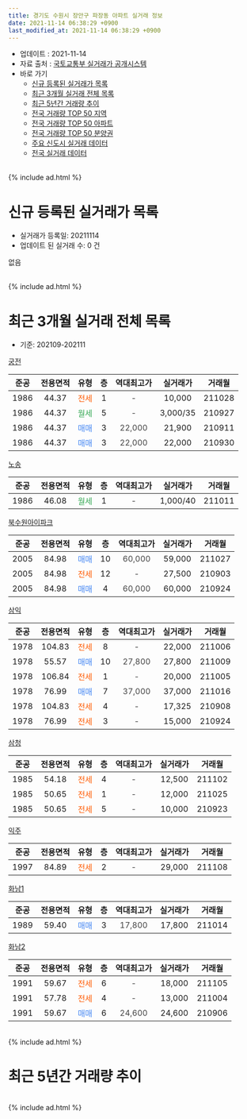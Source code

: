 ```yaml
---
title: 경기도 수원시 장안구 파장동 아파트 실거래 정보
date: 2021-11-14 06:38:29 +0900
last_modified_at: 2021-11-14 06:38:29 +0900
---
```


* 업데이트 : 2021-11-14
* 자료 출처 : [국토교통부 실거래가 공개시스템](http://rt.molit.go.kr)
* 바로 가기
    * [신규 등록된 실거래가 목록](#신규-등록된-실거래가-목록)
    * [최근 3개월 실거래 전체 목록](#최근-3개월-실거래-전체-목록)
    * [최근 5년간 거래량 추이](#최근-5년간-거래량-추이)
    * [전국 거래량 TOP 50 지역](https://inasie.github.io/apt-trade-info/최근-3개월-전국에서-가장-거래가-많이-발생한-지역)
    * [전국 거래량 TOP 50 아파트](https://inasie.github.io/apt-trade-info/최근-3개월-전국에서-가장-거래가-많이-발생한-아파트)
    * [전국 거래량 TOP 50 분양권](https://inasie.github.io/apt-trade-info/최근-3개월-전국에서-가장-거래가-많이-발생한-분양권)
    * [주요 신도시 실거래 데이터](https://inasie.github.io/apt-trade-info/주요-신도시)
    * [전국 실거래 데이터](https://inasie.github.io/apt-trade-info/전국)
<br>
{% include ad.html %}
<br>

# 신규 등록된 실거래가 목록
* 실거래가 등록일: 20211114
* 업데이트 된 실거래 수: 0 건

없음

<br>
{% include ad.html %}
<br>

# 최근 3개월 실거래 전체 목록
* 기준: 202109-202111


[궁전](https://search.naver.com/search.naver?query=%EA%B2%BD%EA%B8%B0%EB%8F%84+%EC%88%98%EC%9B%90%EC%8B%9C+%EC%9E%A5%EC%95%88%EA%B5%AC+%ED%8C%8C%EC%9E%A5%EB%8F%99+%EA%B6%81%EC%A0%84)

|준공|전용면적|유형|층|역대최고가|실거래가|거래월|
|:---:|:---:|:---:|:---:|:---:|:---:|:---:|
|1986|44.37|<span style="color:#ff5a00">전세</span>|1|<span style="color:#444444">-</span>|10,000|211028|
|1986|44.37|<span style="color:#34a853">월세</span>|5|<span style="color:#444444">-</span>|3,000/35|210927|
|1986|44.37|<span style="color:#4285f3">매매</span>|3|<span style="color:#444444">22,000</span>|21,900|210911|
|1986|44.37|<span style="color:#4285f3">매매</span>|3|<span style="color:#444444">22,000</span>|22,000|210930|

[노송](https://search.naver.com/search.naver?query=%EA%B2%BD%EA%B8%B0%EB%8F%84+%EC%88%98%EC%9B%90%EC%8B%9C+%EC%9E%A5%EC%95%88%EA%B5%AC+%ED%8C%8C%EC%9E%A5%EB%8F%99+%EB%85%B8%EC%86%A1)

|준공|전용면적|유형|층|역대최고가|실거래가|거래월|
|:---:|:---:|:---:|:---:|:---:|:---:|:---:|
|1986|46.08|<span style="color:#34a853">월세</span>|1|<span style="color:#444444">-</span>|1,000/40|211011|

[북수원아이파크](https://search.naver.com/search.naver?query=%EA%B2%BD%EA%B8%B0%EB%8F%84+%EC%88%98%EC%9B%90%EC%8B%9C+%EC%9E%A5%EC%95%88%EA%B5%AC+%ED%8C%8C%EC%9E%A5%EB%8F%99+%EB%B6%81%EC%88%98%EC%9B%90%EC%95%84%EC%9D%B4%ED%8C%8C%ED%81%AC)

|준공|전용면적|유형|층|역대최고가|실거래가|거래월|
|:---:|:---:|:---:|:---:|:---:|:---:|:---:|
|2005|84.98|<span style="color:#4285f3">매매</span>|10|<span style="color:#444444">60,000</span>|59,000|211027|
|2005|84.98|<span style="color:#ff5a00">전세</span>|12|<span style="color:#444444">-</span>|27,500|210903|
|2005|84.98|<span style="color:#4285f3">매매</span>|4|<span style="color:#444444">60,000</span>|60,000|210924|

[삼익](https://search.naver.com/search.naver?query=%EA%B2%BD%EA%B8%B0%EB%8F%84+%EC%88%98%EC%9B%90%EC%8B%9C+%EC%9E%A5%EC%95%88%EA%B5%AC+%ED%8C%8C%EC%9E%A5%EB%8F%99+%EC%82%BC%EC%9D%B5)

|준공|전용면적|유형|층|역대최고가|실거래가|거래월|
|:---:|:---:|:---:|:---:|:---:|:---:|:---:|
|1978|104.83|<span style="color:#ff5a00">전세</span>|8|<span style="color:#444444">-</span>|22,000|211006|
|1978|55.57|<span style="color:#4285f3">매매</span>|10|<span style="color:#444444">27,800</span>|27,800|211009|
|1978|106.84|<span style="color:#ff5a00">전세</span>|1|<span style="color:#444444">-</span>|20,000|211005|
|1978|76.99|<span style="color:#4285f3">매매</span>|7|<span style="color:#444444">37,000</span>|37,000|211016|
|1978|104.83|<span style="color:#ff5a00">전세</span>|4|<span style="color:#444444">-</span>|17,325|210908|
|1978|76.99|<span style="color:#ff5a00">전세</span>|3|<span style="color:#444444">-</span>|15,000|210924|

[삼청](https://search.naver.com/search.naver?query=%EA%B2%BD%EA%B8%B0%EB%8F%84+%EC%88%98%EC%9B%90%EC%8B%9C+%EC%9E%A5%EC%95%88%EA%B5%AC+%ED%8C%8C%EC%9E%A5%EB%8F%99+%EC%82%BC%EC%B2%AD)

|준공|전용면적|유형|층|역대최고가|실거래가|거래월|
|:---:|:---:|:---:|:---:|:---:|:---:|:---:|
|1985|54.18|<span style="color:#ff5a00">전세</span>|4|<span style="color:#444444">-</span>|12,500|211102|
|1985|50.65|<span style="color:#ff5a00">전세</span>|1|<span style="color:#444444">-</span>|12,000|211025|
|1985|50.65|<span style="color:#ff5a00">전세</span>|5|<span style="color:#444444">-</span>|10,000|210923|

[익주](https://search.naver.com/search.naver?query=%EA%B2%BD%EA%B8%B0%EB%8F%84+%EC%88%98%EC%9B%90%EC%8B%9C+%EC%9E%A5%EC%95%88%EA%B5%AC+%ED%8C%8C%EC%9E%A5%EB%8F%99+%EC%9D%B5%EC%A3%BC)

|준공|전용면적|유형|층|역대최고가|실거래가|거래월|
|:---:|:---:|:---:|:---:|:---:|:---:|:---:|
|1997|84.89|<span style="color:#ff5a00">전세</span>|2|<span style="color:#444444">-</span>|29,000|211108|

[화남1](https://search.naver.com/search.naver?query=%EA%B2%BD%EA%B8%B0%EB%8F%84+%EC%88%98%EC%9B%90%EC%8B%9C+%EC%9E%A5%EC%95%88%EA%B5%AC+%ED%8C%8C%EC%9E%A5%EB%8F%99+%ED%99%94%EB%82%A81)

|준공|전용면적|유형|층|역대최고가|실거래가|거래월|
|:---:|:---:|:---:|:---:|:---:|:---:|:---:|
|1989|59.40|<span style="color:#4285f3">매매</span>|3|<span style="color:#444444">17,800</span>|17,800|211014|

[화남2](https://search.naver.com/search.naver?query=%EA%B2%BD%EA%B8%B0%EB%8F%84+%EC%88%98%EC%9B%90%EC%8B%9C+%EC%9E%A5%EC%95%88%EA%B5%AC+%ED%8C%8C%EC%9E%A5%EB%8F%99+%ED%99%94%EB%82%A82)

|준공|전용면적|유형|층|역대최고가|실거래가|거래월|
|:---:|:---:|:---:|:---:|:---:|:---:|:---:|
|1991|59.67|<span style="color:#ff5a00">전세</span>|6|<span style="color:#444444">-</span>|18,000|211105|
|1991|57.78|<span style="color:#ff5a00">전세</span>|4|<span style="color:#444444">-</span>|13,000|211004|
|1991|59.67|<span style="color:#4285f3">매매</span>|6|<span style="color:#444444">24,600</span>|24,600|210906|


<br>
{% include ad.html %}
<br>

# 최근 5년간 거래량 추이


<div style="width:100%;">
    <canvas id="deal_progress" height="200"></canvas>
</div>

<script>
new Chart(document.getElementById("deal_progress"), {
    type: 'line',
    data: {
        labels: ['201611','201612','201701','201702','201703','201704','201705','201706','201707','201708','201709','201710','201711','201712','201801','201802','201803','201804','201805','201806','201807','201808','201809','201810','201811','201812','201901','201902','201903','201904','201905','201906','201907','201908','201909','201910','201911','201912','202001','202002','202003','202004','202005','202006','202007','202008','202009','202010','202011','202012','202101','202102','202103','202104','202105','202106','202107','202108','202109','202110','202111'],
        datasets: [{
            label: '매매',
            pointRadius: 1,
            data: [4, 4, 4, 4, 3, 6, 13, 13, 5, 10, 5, 6, 10, 4, 3, 5, 7, 11, 7, 18, 14, 11, 10, 10, 6, 5, 2, 5, 8, 6, 5, 3, 5, 4, 0, 7, 8, 15, 13, 30, 6, 7, 9, 22, 13, 4, 8, 7, 7, 4, 10, 7, 14, 24, 27, 8, 11, 6, 4, 4, 0],
            borderColor: "rgba(255, 201, 14, 1)",
            backgroundColor: "rgba(255, 201, 14, 0.5)",
            fill: false,
            lineTension: 0
        },{
            label: '전월세',
            pointRadius: 1,
            data: [3, 4, 8, 6, 9, 1, 8, 7, 5, 6, 5, 1, 2, 5, 3, 3, 8, 5, 9, 8, 9, 15, 6, 8, 8, 5, 1, 5, 1, 2, 8, 6, 4, 5, 3, 3, 5, 4, 4, 6, 9, 4, 6, 7, 4, 3, 3, 3, 4, 7, 10, 6, 3, 15, 7, 12, 13, 10, 5, 6, 3],
            borderColor: "rgba(0, 141, 185, 1)",
            backgroundColor: "rgba(0, 141, 185, 0.5)",
            fill: false,
            lineTension: 0
        }
        ]
    },
    options: {
        responsive: true,
        title: {
            display: false
        },
        tooltips: {
            mode: 'index',
            intersect: false
        },
        hover: {
            mode: 'nearest',
            intersect: true
        },
        scales: {
            xAxes: [{
                display: true,
                scaleLabel: {
                    display: true,
                    labelString: '년/월'
                }
            }],
            yAxes: [{
                display: true,
                ticks: {
                    suggestedMin: 0,
                },
                scaleLabel: {
                    display: true,
                    labelString: '실거래 수'
                }
            }]
        }
    }
});

</script>


<br>
{% include ad.html %}
<br>

